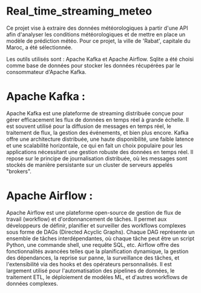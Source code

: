 # Real_time_streaming_meteo
Ce projet vise à extraire des données météorologiques à partir d'une API afin d'analyser les conditions météorologiques et de mettre en place un modèle de prédiction météo. Pour ce projet, la ville de 'Rabat', capitale du Maroc, a été sélectionnée.

Les outils utilisés sont : Apache Kafka et Apache Airflow. Sqlite a été choisi comme base de données pour stocker les données récupérées par le consommateur d'Apache Kafka.

# Apache Kafka :
Apache Kafka est une plateforme de streaming distribuée conçue pour gérer efficacement les flux de données en temps réel à grande échelle. Il est souvent utilisé pour la diffusion de messages en temps réel, le traitement de flux, la gestion des événements, et bien plus encore. Kafka offre une architecture distribuée, une haute disponibilité, une faible latence et une scalabilité horizontale, ce qui en fait un choix populaire pour les applications nécessitant une gestion robuste des données en temps réel. Il repose sur le principe de journalisation distribuée, où les messages sont stockés de manière persistante sur un cluster de serveurs appelés "brokers".

# Apache Airflow :
Apache Airflow est une plateforme open-source de gestion de flux de travail (workflow) et d'ordonnancement de tâches. Il permet aux développeurs de définir, planifier et surveiller des workflows complexes sous forme de DAGs (Directed Acyclic Graphs). Chaque DAG représente un ensemble de tâches interdépendantes, où chaque tâche peut être un script Python, une commande shell, une requête SQL, etc. Airflow offre des fonctionnalités avancées telles que la planification dynamique, la gestion des dépendances, la reprise sur panne, la surveillance des tâches, et l'extensibilité via des hooks et des opérateurs personnalisés. Il est largement utilisé pour l'automatisation des pipelines de données, le traitement ETL, le déploiement de modèles ML, et d'autres workflows de données complexes.
